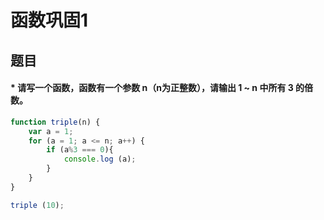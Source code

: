 # 函数巩固1

## 题目

#### * 请写一个函数，函数有一个参数 n（n为正整数），请输出 1 ~ n 中所有 3 的倍数。

```js
function triple(n) {
    var a = 1;
    for (a = 1; a <= n; a++) {
        if (a%3 === 0){
            console.log (a);
        }
    }
}

triple (10);
```

